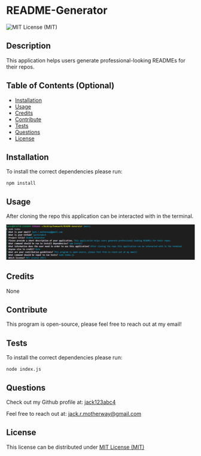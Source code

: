 # README-Generator

   ![MIT License (MIT)](https://img.shields.io/badge/license-MIT-green)

   ## Description
   
   This application helps users generate professional-looking READMEs for their repos.
   
   ## Table of Contents (Optional)
   
   - [Installation](#installation)
   - [Usage](#usage)
   - [Credits](#credits)
   - [Contribute](#contribute)
   - [Tests](#tests)
   - [Questions](#questions)
   - [License](#license)
   
   ## Installation
   
   To install the correct dependencies please run:
   ~~~
   npm install
   ~~~
   
   ## Usage
   
   After cloning the repo this application can be interacted with in the terminal.
   
   ![Screenshot of terminal](assets\screenshot.PNG)

   ## Credits
   
   None
   
   ## Contribute
   
   This program is open-source, please feel free to reach out at my email!
   
   ## Tests

   To install the correct dependencies please run:
   ~~~
   node index.js
   ~~~

   ## Questions

   Check out my Github profile at: [jack123abc4](https://github.com/jack123abc4)

   Feel free to reach out at: [jack.r.motherway@gmail.com](jack.r.motherway@gmail.com)
   
   ## License
  This license can be distributed under [MIT License (MIT)](https://choosealicense.com/licenses/MIT/)
  